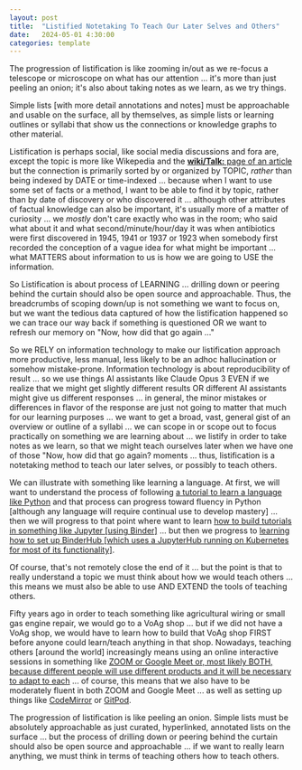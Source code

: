 ```yaml
---
layout: post
title:  "Listified Notetaking To Teach Our Later Selves and Others"
date:   2024-05-01 4:30:00
categories: template
---
```


The progression of listification is like zooming in/out as we re-focus a telescope or microscope on what has our attention ... it's more than just peeling an onion; it's also about taking notes as we learn, as we try things.

Simple lists [with more detail annotations and notes] must be approachable and usable on the surface, all by themselves, as simple lists or learning outlines or syllabi that show us the connections or knowledge graphs to other material.

Listification is perhaps social, like social media discussions and fora are, except the topic is more like Wikepedia and the [**wiki/Talk:** page of an article](https://en.wikipedia.org/wiki/Talk:Software-defined_networking) but the connection is primarily sorted by or organized by TOPIC, *rather* than being indexed by DATE or time-indexed ... because when I want to use some set of facts or a method, I want to be able to find it by topic, rather than by date of discovery or who discovered it ... although other attributes of factual knowledge can also be important, it's usually more of a matter of curiosity ... we *mostly* don't care exactly who was in the room; who said what about it and what second/minute/hour/day it was when antibiotics were first discovered in 1945, 1941 or 1937 or 1923 when somebody first recorded the conception of a vague idea for what might be important ... what MATTERS about information to us is how we are going to USE the information.

So Listification is about process of LEARNING ... drilling down or peering behind the curtain should also be open source and approachable. Thus, the breadcrumbs of scoping down/up is not something we want to focus on, but we want the tedious data captured of how the listification happened so we can trace our way back if something is questioned OR we want to refresh our memory on "Now, how did that go again ..." 

So we RELY on information technology to make our listification approach more productive, less manual, less likely to be an adhoc hallucination or somehow mistake-prone. Information technology is about reproducibility of result ... so we use things AI assistants like Claude Opus 3 EVEN if we realize that we might get slightly different results OR different AI assistants might give us different responses ... in general, the minor mistakes or differences in flavor of the response are just not going to matter that much for our learning purposes ... we want to get a broad, vast, general gist of an overview or outline of a syllabi ... we can scope in or scope out to focus practically on something we are learning about ... we listify in order to take notes as we learn, so that we might teach ourselves later when we have one of those "Now, how did that go again? moments ... thus, listification is a notetaking method to teach our later selves, or possibly to teach others.

We can illustrate with something like learning a language. At first, we will want to understand the process of following [a tutorial to learn a language like Python](https://docs.python.org/3/tutorial/index.html) and that process can progress toward fluency in Python [although any language will require continual use to develop mastery] ... then we will progress to that point where want to learn [how to build tutorials in something like Jupyter [using Binder]](https://the-turing-way.netlify.app/communication/binder/zero-to-binder.html) ... but then we progress to [learning how to set up BinderHub [which uses a JupyterHub running on Kubernetes for most of its functionality]](https://binderhub.readthedocs.io/en/latest/zero-to-binderhub/index.html#zero-to-binderhub).

Of course, that's not remotely close the end of it ... but the point is that to really understand a topic we must think about how we would teach others ... this means we must also be able to use AND EXTEND the tools of teaching others.

Fifty years ago in order to teach something like agricultural wiring or small gas engine repair, we would go to a VoAg shop ... but if we did not have a VoAg shop, we would have to learn how to build that VoAg shop FIRST before anyone could learn/teach anything in that shop. Nowadays, teaching others [around the world] increasingly means using an online interactive sessions in something like [ZOOM or Google Meet or, most likely BOTH, because different people will use different products and it will be necessary to adapt to each](https://www.businessinsider.com/guides/tech/google-meet-vs-zoom) ... of course, this means that we also have to be moderately fluent in both ZOOM and Google Meet ... as well as setting up things like [CodeMirror](https://codemirror.net/) or [GitPod](https://www.gitpod.io/docs/getting-started).

The progression of listification is like peeling an onion. Simple lists must be absolutely approachable as just curated, hyperlinked, annotated lists on the surface ... but the process of drilling down or peering behind the curtain should also be open source and approachable ... if we want to really learn anything, we must think in terms of teaching others how to teach others.
